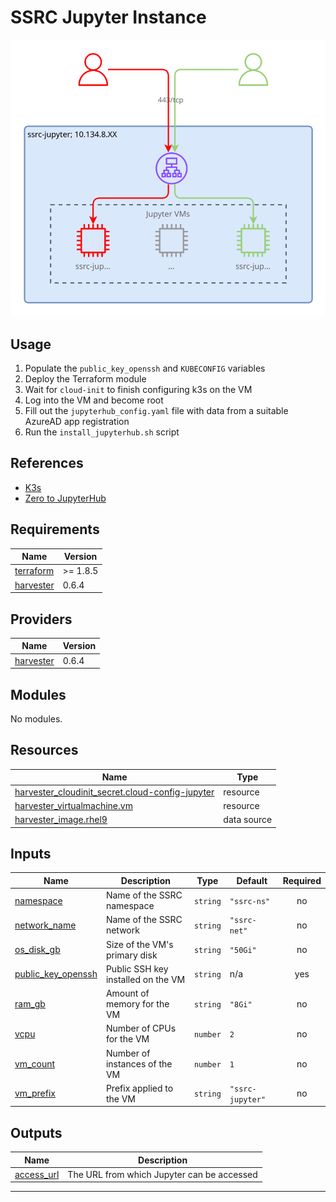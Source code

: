 # SSRC Jupyter Instance

![SSRC-Jupyter diagram](docs/ssrc-jupyter.drawio.svg)

## Usage

1. Populate the `public_key_openssh` and `KUBECONFIG` variables
2. Deploy the Terraform module
3. Wait for `cloud-init` to finish configuring k3s on the VM
4. Log into the VM and become root
5. Fill out the `jupyterhub_config.yaml` file with data from a suitable AzureAD app registration
6. Run the `install_jupyterhub.sh` script

## References

- [K3s](https://docs.k3s.io/installation)
- [Zero to JupyterHub](https://z2jh.jupyter.org/en/stable/)

<!-- BEGIN_TF_DOCS -->
## Requirements

| Name | Version |
|------|---------|
| <a name="requirement_terraform"></a> [terraform](#requirement\_terraform) | >= 1.8.5 |
| <a name="requirement_harvester"></a> [harvester](#requirement\_harvester) | 0.6.4 |

## Providers

| Name | Version |
|------|---------|
| <a name="provider_harvester"></a> [harvester](#provider\_harvester) | 0.6.4 |

## Modules

No modules.

## Resources

| Name | Type |
|------|------|
| [harvester_cloudinit_secret.cloud-config-jupyter](https://registry.terraform.io/providers/harvester/harvester/0.6.4/docs/resources/cloudinit_secret) | resource |
| [harvester_virtualmachine.vm](https://registry.terraform.io/providers/harvester/harvester/0.6.4/docs/resources/virtualmachine) | resource |
| [harvester_image.rhel9](https://registry.terraform.io/providers/harvester/harvester/0.6.4/docs/data-sources/image) | data source |

## Inputs

| Name | Description | Type | Default | Required |
|------|-------------|------|---------|:--------:|
| <a name="input_namespace"></a> [namespace](#input\_namespace) | Name of the SSRC namespace | `string` | `"ssrc-ns"` | no |
| <a name="input_network_name"></a> [network\_name](#input\_network\_name) | Name of the SSRC network | `string` | `"ssrc-net"` | no |
| <a name="input_os_disk_gb"></a> [os\_disk\_gb](#input\_os\_disk\_gb) | Size of the VM's primary disk | `string` | `"50Gi"` | no |
| <a name="input_public_key_openssh"></a> [public\_key\_openssh](#input\_public\_key\_openssh) | Public SSH key installed on the VM | `string` | n/a | yes |
| <a name="input_ram_gb"></a> [ram\_gb](#input\_ram\_gb) | Amount of memory for the VM | `string` | `"8Gi"` | no |
| <a name="input_vcpu"></a> [vcpu](#input\_vcpu) | Number of CPUs for the VM | `number` | `2` | no |
| <a name="input_vm_count"></a> [vm\_count](#input\_vm\_count) | Number of instances of the VM | `number` | `1` | no |
| <a name="input_vm_prefix"></a> [vm\_prefix](#input\_vm\_prefix) | Prefix applied to the VM | `string` | `"ssrc-jupyter"` | no |

## Outputs

| Name | Description |
|------|-------------|
| <a name="output_access_url"></a> [access\_url](#output\_access\_url) | The URL from which Jupyter can be accessed |

---
<!-- END_TF_DOCS -->
